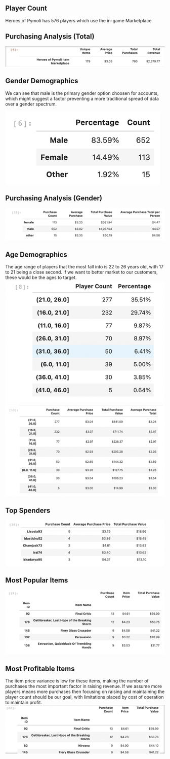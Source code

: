 <!DOCTYPE html>
<html>


<h2>
    Player Count
</h2>
<p>
    Heroes of Pymoli has 576 players which use the in-game Marketplace.
    </p>
<h2>
    Purchasing Analysis (Total)
</h2>
    <img src='./Tables/GeneralOverview.png'> 
    
<h2>
    Gender Demographics
</h2>
    <p>
        We can see that male is the primary gender option choosen for accounts, which might suggest a factor preventing a more traditional spread of data over a gender spectrum.
    
   <img src='./Tables/GenderPercent.png'></img>
    </p>
   
</h2>    
<h2>
    Purchasing Analysis (Gender)
</h2>    
    <img src='./Tables/GenderPurchasing.png'> 


<h2>
    Age Demographics
</h2>
<p>
    The age range of players that the most fall into is 22 to 26 years old, with 17 to 21 being a close second. If we want to better market to our customers, these would be the ages to target. 
    <img src='./Tables/AgePercentage.png'> </img>
    <img src='./Tables/AgePurchasing.png'> </img>
    
</p>
<h2>
    Top Spenders
</h2>    
    <img src='./Tables/TopPurchasor.png'> 

<h2>
    Most Popular Items
</h2>
    <img src='./Tables/TopPurchased.png'> 
<h2>
    Most Profitable Items
</h2>   
    <p>
        The item price variance is low for these items, making the number of purchases the most important factor in raising revenue. If we assume more players means more purchases then focusing on raising and maintaining the player count should be our goal, with limitations placed by cost of operation to maintain profit. 
        <img src='./Tables/TopPurchaseValue.png'> 
    </p>
    
   
    
</html>
